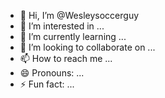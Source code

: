 - 👋 Hi, I’m @Wesleysoccerguy
- 👀 I’m interested in ...
- 🌱 I’m currently learning ...
- 💞️ I’m looking to collaborate on ...
- 📫 How to reach me ...
- 😄 Pronouns: ...
- ⚡ Fun fact: ...

<!---
Wesleysoccerguy/Wesleysoccerguy is a ✨ special ✨ repository because its `README.md` (this file) appears on your GitHub profile.
You can click the Preview link to take a look at your changes.
--->
